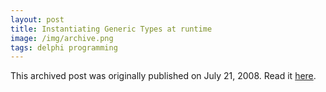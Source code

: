 ```yaml
---
layout: post
title: Instantiating Generic Types at runtime
image: /img/archive.png
tags: delphi programming
---
```

This archived post was originally published on July 21, 2008. Read it [here](/alex.ciobanu.org/index678b.html).
